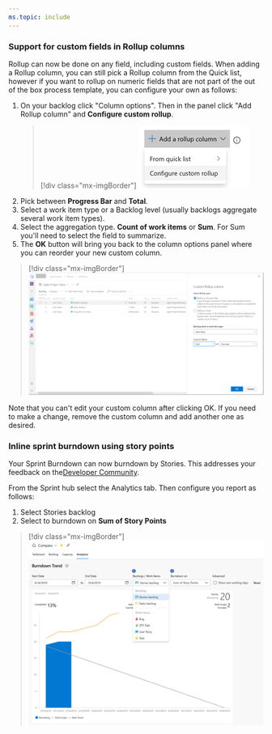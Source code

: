 ```yaml
---
ms.topic: include
---
```


### Support for custom fields in Rollup columns

Rollup can now be done on any field, including custom fields. When adding a Rollup column, you can still pick a Rollup column from the Quick list, however if you want to rollup on numeric fields that are not part of the out of the box process template, you can configure your own as follows:
 
1. On your backlog click "Column options". Then in the panel click "Add Rollup column" and **Configure custom rollup**.
    > [!div class="mx-imgBorder"]
    > ![Badge](../../_img/158_18.png)
2. Pick between **Progress Bar** and **Total**.
3. Select a work item type or a Backlog level (usually backlogs aggregate several work item types).
4. Select the aggregation type. **Count of work items** or **Sum**. For Sum you'll need to select the field to summarize.
5. The **OK** button will bring you back to the column options panel where you can reorder your new custom column.

> [!div class="mx-imgBorder"]
> ![Badge](../../_img/158_17.png)

Note that you can't edit your custom column after clicking OK. If you need to make a change, remove the custom column and add another one as desired.  

### Inline sprint burndown using story points

Your Sprint Burndown can now burndown by Stories. This addresses your feedback on the[Developer Community](https://developercommunity.visualstudio.com/content/idea/365784/sprint-burndown-using-story-points-effort.html).
  
From the Sprint hub select the Analytics tab. Then configure you report as follows: 

1. Select Stories backlog
2. Select to burndown on **Sum of Story Points**

> [!div class="mx-imgBorder"]
> ![Badge](../../_img/158_13.png)